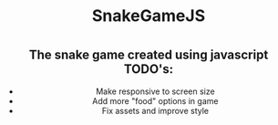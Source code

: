 <div align="center">
<h1>SnakeGameJS<h1>
<h2>The snake game created using javascript
TODO's:</h2>
<ul>
    <li>Make responsive to screen size</li>
    <li>Add more "food" options in game</li>
    <li>Fix assets and improve style</li>
    
</ul>

